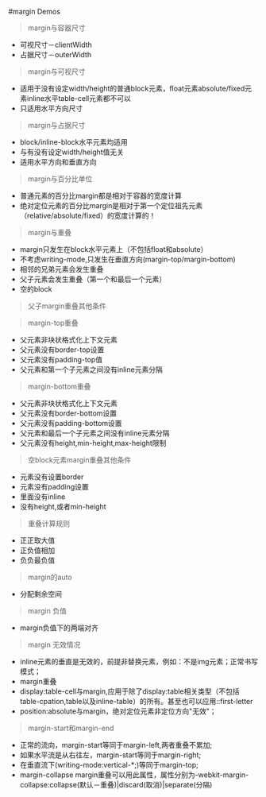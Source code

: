 #margin Demos

> margin与容器尺寸

* 可视尺寸－clientWidth
* 占据尺寸－outerWidth

> margin与可视尺寸

* 适用于没有设定width/height的普通block元素，float元素absolute/fixed元素inline水平table-cell元素都不可以
* 只适用水平方向尺寸

> margin与占据尺寸

* block/inline-block水平元素均适用
* 与有没有设定width/height值无关
* 适用水平方向和垂直方向

> margin与百分比单位

* 普通元素的百分比margin都是相对于容器的宽度计算
* 绝对定位元素的百分比margin是相对于第一个定位祖先元素（relative/absolute/fixed）的宽度计算的！

> margin与重叠

* margin只发生在block水平元素上（不包括float和absolute）
* 不考虑writing-mode,只发生在垂直方向(margin-top/margin-bottom)
* 相邻的兄弟元素会发生重叠
* 父子元素会发生重叠（第一个和最后一个元素）
* 空的block

> 父子margin重叠其他条件

> margin-top重叠

* 父元素非块状格式化上下文元素
* 父元素没有border-top设置
* 父元素没有padding-top值
* 父元素和第一个子元素之间没有inline元素分隔

> margin-bottom重叠

* 父元素非块状格式化上下文元素
* 父元素没有border-bottom设置
* 父元素没有padding-bottom设置
* 父元素和最后一个子元素之间没有inline元素分隔
* 父元素没有height,min-height,max-height限制

> 空block元素margin重叠其他条件

* 元素没有设置border
* 元素没有padding设置
* 里面没有inline
* 没有height,或者min-height

> 重叠计算规则

* 正正取大值
* 正负值相加
* 负负最负值

> margin的auto

* 分配剩余空间

> margin 负值

* margin负值下的两端对齐

> margin 无效情况

* inline元素的垂直是无效的，前提非替换元素，例如：不是img元素；正常书写模式；
* margin重叠
* display:table-cell与margin,应用于除了display:table相关类型（不包括table-cpation,table以及inline-table）的所有。甚至也可以应用::first-letter
* position:absolute与margin，绝对定位元素非定位方向"无效"；

> margin-start和margin-end

* 正常的流向，margin-start等同于margin-left,两者重叠不累加;
* 如果水平流是从右往左，margin-start等同于margin-right;
* 在垂直流下(writing-mode:vertical-*;)等同于margin-top;
* margin-collapse margin重叠可以用此属性，属性分别为-webkit-margin-collapse:collapse(默认－重叠)|discard(取消)|separate(分隔)